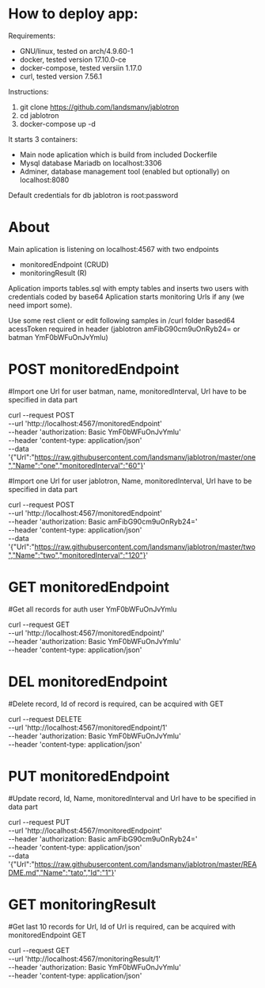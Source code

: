# How to deploy app:

Requirements: 
* GNU/linux, tested on arch/4.9.60-1
* docker, tested version 17.10.0-ce
* docker-compose, tested versiin 1.17.0
* curl, tested version 7.56.1

Instructions:
1) git clone https://github.com/landsmanv/jablotron
2) cd jablotron
3) docker-compose up -d

It starts 3 containers:
* Main node aplication which is build from included Dockerfile
* Mysql database Mariadb on localhost:3306
* Adminer, database management tool (enabled but optionally) on localhost:8080

Default credentials for db jablotron is root:password

# About
Main aplication is listening on localhost:4567 with two endpoints
* monitoredEndpoint (CRUD)
* monitoringResult (R)

Aplication imports tables.sql with empty tables and inserts two users with credentials coded by base64
Aplication starts monitoring Urls if any (we need import some).


Use some rest client or edit following samples in /curl folder
based64 acessToken required in header (jablotron amFibG90cm9uOnRyb24= or batman YmF0bWFuOnJvYmlu)

# POST monitoredEndpoint #
#Import one Url for user batman, name, monitoredInterval, Url have to be specified in data part

curl --request POST \
     --url 'http://localhost:4567/monitoredEndpoint' \
     --header 'authorization: Basic YmF0bWFuOnJvYmlu' \
     --header 'content-type: application/json' \
     --data '{"Url":"https://raw.githubusercontent.com/landsmanv/jablotron/master/one","Name":"one","monitoredInterval":"60"}'

#Import one Url for user jablotron, Name, monitoredInterval, Url have to be specified in data part

curl --request POST \
     --url 'http://localhost:4567/monitoredEndpoint' \
     --header 'authorization: Basic amFibG90cm9uOnRyb24=' \
     --header 'content-type: application/json' \
     --data '{"Url":"https://raw.githubusercontent.com/landsmanv/jablotron/master/two","Name":"two","monitoredInterval":"120"}'

# GET monitoredEndpoint #
#Get all records for auth user YmF0bWFuOnJvYmlu

curl --request GET \
     --url 'http://localhost:4567/monitoredEndpoint/' \
     --header 'authorization: Basic YmF0bWFuOnJvYmlu' \
     --header 'content-type: application/json'

# DEL monitoredEndpoint #
#Delete record, Id of record is required, can be acquired with GET

curl --request DELETE \
     --url 'http://localhost:4567/monitoredEndpoint/1' \
     --header 'authorization: Basic YmF0bWFuOnJvYmlu' \
     --header 'content-type: application/json'

# PUT monitoredEndpoint #

#Update record, Id, Name, monitoredInterval and Url have to be specified in data part

curl --request PUT \
     --url 'http://localhost:4567/monitoredEndpoint' \
     --header 'authorization: Basic amFibG90cm9uOnRyb24=' \
     --header 'content-type: application/json' \
     --data '{"Url":"https://raw.githubusercontent.com/landsmanv/jablotron/master/README.md","Name":"tato","Id":"1"}'

# GET monitoringResult #

#Get last 10 records for Url, Id of Url is required, can be acquired with monitoredEndpoint GET

curl --request GET \
     --url 'http://localhost:4567/monitoringResult/1' \
     --header 'authorization: Basic YmF0bWFuOnJvYmlu' \
     --header 'content-type: application/json'

